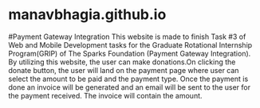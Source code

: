 # manavbhagia.github.io
#Payment Gateway Integration
This website is made to finish Task #3 of Web and Mobile Development tasks for the Graduate Rotational Internship Program(GRIP) of The Sparks Foundation (Payment Gateway Integration). By utilizing this website, the user can make donations.On clicking the donate button, the user will land on the payment page where user can select the amount to be paid and the payment type. Once the payment is done an invoice will be generated and an email will be sent to the user for the payment received. The invoice will contain the amount.
